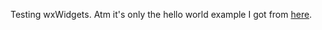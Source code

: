 Testing wxWidgets. Atm it's only the hello world example I got from [here](https://docs.wxwidgets.org/3.0/overview_helloworld.html).